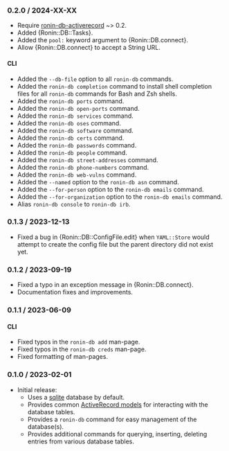 ### 0.2.0 / 2024-XX-XX

* Require [ronin-db-activerecord] ~> 0.2.
* Added {Ronin::DB::Tasks}.
* Added the `pool:` keyword argument to {Ronin::DB.connect}.
* Allow {Ronin::DB.connect} to accept a String URL.

#### CLI

* Added the `--db-file` option to all `ronin-db` commands.
* Added the `ronin-db completion` command to install shell completion files for
  all `ronin-db` commands for Bash and Zsh shells.
* Added the `ronin-db ports` command.
* Added the `ronin-db open-ports` command.
* Added the `ronin-db services` command.
* Added the `ronin-db oses` command.
* Added the `ronin-db software` command.
* Added the `ronin-db certs` command.
* Added the `ronin-db passwords` command.
* Added the `ronin-db people` command.
* Added the `ronin-db street-addresses` command.
* Added the `ronin-db phone-numbers` command.
* Added the `ronin-db web-vulns` command.
* Added the `--named` option to the `ronin-db asn` command.
* Added the `--for-person` option to the `ronin-db emails` command.
* Added the `--for-organization` option to the `ronin-db emails` command.
* Alias `ronin-db console` to `ronin-db irb`.

### 0.1.3 / 2023-12-13

* Fixed a bug in {Ronin::DB::ConfigFile.edit} when `YAML::Store` would attempt
  to create the config file but the parent directory did not exist yet.

### 0.1.2 / 2023-09-19

* Fixed a typo in an exception message in {Ronin::DB.connect}.
* Documentation fixes and improvements.

### 0.1.1 / 2023-06-09

#### CLI

* Fixed typos in the `ronin-db add` man-page.
* Fixed typos in the `ronin-db creds` man-page.
* Fixed formatting of man-pages.

### 0.1.0 / 2023-02-01

* Initial release:
  * Uses a [sqlite] database by default.
  * Provides common [ActiveRecord models][ronin-db-activerecord] for interacting
    with the database tables.
  * Provides a `ronin-db` command for easy management of the database(s).
  * Provides additional commands for querying, inserting, deleting entries from
    various database tables.

[sqlite]: https://sqlite.org/
[ronin-db-activerecord]: https://github.com/ronin-rb/ronin-db-activerecord#readme
